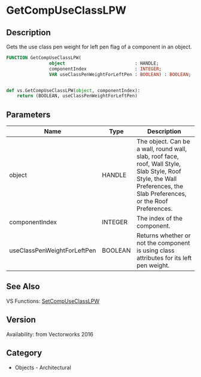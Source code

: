 # GetCompUseClassLPW

## Description
Gets the use class pen weight for left pen flag of a component in an object.

```pascal
FUNCTION GetCompUseClassLPW(
				object                          : HANDLE;
				componentIndex                  : INTEGER;
				VAR useClassPenWeightForLeftPen : BOOLEAN) : BOOLEAN;
```

```python

def vs.GetCompUseClassLPW(object, componentIndex):
    return (BOOLEAN, useClassPenWeightForLeftPen)
```

## Parameters
|Name|Type|Description|
|---|---|---|
|object|HANDLE|The object. Can be a wall, round wall, slab, roof face, roof, Wall Style, Slab Style, Roof Style, the Wall Preferences, the Slab Preferences, or the Roof Preferences.|
|componentIndex|INTEGER|The index of the component.|
|useClassPenWeightForLeftPen|BOOLEAN|Returns whether or not the component is using class attributes for its left pen weight.|

## See Also
VS Functions:
[SetCompUseClassLPW](SetCompUseClassLPW.md)

## Version
Availability: from Vectorworks 2016
## Category
* Objects - Architectural

